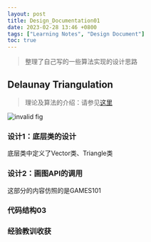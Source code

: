 ```yaml
---
layout: post
title: Design_Documentation01
date: 2023-02-28 13:46 +0800
tags: ["Learning Notes", "Design Document"]
toc: true
---
```

[delaunaytriangulation]:https://zhengtongdu.github.io/2023/01/14/Computational_Geometry_notes_01/

[fig01]:https://github.com/ZhengtongDu/zhengtongdu.github.io/blob/main/_figs/23-02-28-fig01.png

> 整理了自己写的一些算法实现的设计思路

## Delaunay Triangulation

> 理论及算法的介绍：请参见[这里][delaunaytriangulation]

![invalid fig](/zhengtongdu.github.io/_figs/23-02-28-fig01.png)

### 设计1：底层类的设计

底层类中定义了Vector类、Triangle类

### 设计2：画图API的调用

这部分的内容仿照的是GAMES101

### 代码结构03

### 经验教训收获
